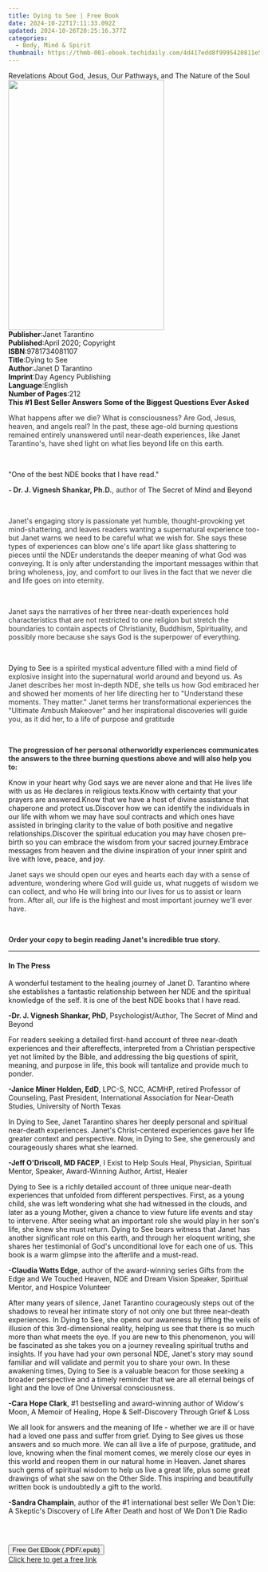 ```yaml
---
title: Dying to See | Free Book
date: 2024-10-22T17:11:33.092Z
updated: 2024-10-26T20:25:16.377Z
categories:
  - Body, Mind & Spirit
thumbnail: https://thmb-001-ebook.techidaily.com/4d417edd8f9995420811e5e3b50613250d9cc6e30eecbacb397808aad867ac39.jpg
---
```

<main id="book-container">
  <div class="flex flex-col">
    <div class="book-brief flex-1 py-6 px-4 sm:p-6 md:py-10 md:px-8">
      <!-- brief-->
      <div class="book-brief-main">
        Revelations About God, Jesus, Our Pathways, and The Nature of the Soul
      </div>
    </div>
    <div
      class="book-meta-info flex-1 grid gap-4 col-start-1 col-end-3 row-start-1 sm:mb-6 sm:grid-cols-4 lg:gap-6 lg:col-start-2 lg:row-end-6 lg:row-span-6 lg:mb-0"
    >
      <div
        class="book-meta-info-left place-content-center mt-4 p-4 text-sm leading-6 col-start-2 col-span-2 dark:text-slate-400"
      >
        <img
          class="w-full h-500 object-cover rounded-lg sm:h-255 sm:col-span-2 lg:col-span-full"
          src="https://img-001-ebook.techidaily.com/a0e4af3e82eea2d324fc619b9985fb1111f2c56dc109743aa8088bf4892255a8.jpg"
          alt=""
          width="312"
          height="500"
        />
      </div>
      <div
        class="book-meta-info-right mt-2 col-start-1 row-start-2 col-span-3 self-center"
      >
        <!-- meta data  -->
        <div class="flex flex-col px-4 md:px-8">
          <div class="flex-1">
            <strong>Publisher</strong>:<span class="px-2">Janet Tarantino</span>
          </div>
          <div class="flex-1">
            <strong>Published</strong>:<span class="px-2"
              >April 2020; Copyright</span
            >
          </div>
          <div class="flex-1">
            <strong>ISBN</strong>:<span class="px-2">9781734081107</span>
          </div>
          <div class="flex-1">
            <strong>Title</strong>:<span class="px-2">Dying to See</span>
          </div>
          <div class="flex-1">
            <strong>Author</strong>:<span class="px-2">Janet D Tarantino</span>
          </div>
          <div class="flex-1">
            <strong>Imprint</strong>:<span class="px-2"
              >Day Agency Publishing</span
            >
          </div>
          <div class="flex-1">
            <strong>Language</strong>:<span class="px-2">English</span>
          </div>
          <div class="flex-1">
            <strong>Number of Pages</strong>:<span class="px-2">212</span>
          </div>
        </div>
      </div>
    </div>
    <div class="book-description flex-1 py-6 px-4 sm:p-6 md:py-10 md:px-8">
      <div class="book-description-main">
        <div accordion-content="" id="description">
          <strong
            ><strong
              >This #1 Best Seller Answers Some of the Biggest Questions Ever
              Asked</strong
            ></strong
          >
          <p>
            <span style="color: rgb(51, 51, 51)"
              >What happens after we die? What is consciousness? Are God, Jesus,
              heaven, and angels real? In the past, these age-old burning
              questions remained entirely unanswered until near-death
              experiences, like Janet Tarantino's, have shed light on what lies
              beyond life on this earth.</span
            >
          </p>
          <p><br /></p>
          <p>"One of the best NDE books that I have read."</p>
          <p>
            <strong style="color: rgb(51, 51, 51)"
              >- Dr. J. Vignesh Shankar, Ph.D.</strong
            ><span style="color: rgb(51, 51, 51)">, author of&nbsp;</span>The
            Secret of Mind and Beyond
          </p>
          <p><br /></p>
          <p>
            <span style="color: rgb(51, 51, 51)"
              >Janet's engaging story is passionate yet humble,
              thought-provoking yet mind-shattering, and leaves readers wanting
              a supernatural experience too-but Janet warns we need to be
              careful what we wish for. She says these types of experiences can
              blow one's life apart like glass shattering to pieces until the
              NDEr understands the deeper meaning of what God was conveying. It
              is only after understanding the important messages within that
              bring wholeness, joy, and comfort to our lives in the fact that we
              never die and life goes on into eternity.</span
            >
          </p>
          <p><br /></p>
          <p>
            <span style="color: rgb(51, 51, 51)"
              >Janet says the narratives of her&nbsp;</span
            >three<span style="color: rgb(51, 51, 51)"
              >&nbsp;near-death experiences hold characteristics that are not
              restricted to one religion but stretch the boundaries to contain
              aspects of Christianity, Buddhism, Spirituality, and possibly more
              because she says God is the superpower of everything.</span
            >
          </p>
          <p><br /></p>
          <p>
            Dying to See<span style="color: rgb(51, 51, 51)"
              >&nbsp;is a spirited mystical adventure filled with a mind field
              of explosive insight into the supernatural world around and beyond
              us. As Janet describes her most in-depth NDE, she tells us how God
              embraced her and showed her moments of her life directing her to
              "Understand these moments. They matter." Janet terms her
              transformational experiences the "Ultimate Ambush Makeover"</span
            >&nbsp;<span style="color: rgb(51, 51, 51)"
              >and her inspirational discoveries will guide you, as it did her,
              to a life of purpose and gratitude</span
            >
          </p>
          <p><br /></p>
          <p>
            <strong style="color: rgb(51, 51, 51)"
              >The progression of her personal otherworldly experiences
              communicates the answers to the three burning questions above and
              will also help you to:</strong
            >
          </p>
          Know in your heart why God says we are never alone and that He lives
          life with us as He declares in religious texts.Know with certainty
          that your prayers are answered.Know that we have a host of divine
          assistance that chaperone and protect us.Discover how we can identify
          the individuals in our life with whom we may have soul contracts and
          which ones have assisted in bringing clarity to the value of both
          positive and negative relationships.Discover the spiritual education
          you may have chosen pre-birth so you can embrace the wisdom from your
          sacred journey.Embrace messages from heaven and the divine inspiration
          of your inner spirit and live with love, peace, and joy.
          <p>
            <span style="color: rgb(51, 51, 51)"
              >Janet says we should open our eyes and hearts each day with a
              sense of adventure, wondering where God will guide us, what
              nuggets of wisdom we can collect, and who He will bring into our
              lives for us to assist or learn from. After all, our life is the
              highest and most important journey we'll ever have.</span
            >
          </p>
          <p><br /></p>
          <p>
            <strong style="color: rgb(51, 51, 51)"
              >Order your copy to begin reading Janet's incredible true
              story.</strong
            >
          </p>
        </div>
        <div class="accordion-fader"></div>
      </div>
    </div>
    <div class="book-excerpts flex-1 py-6 px-4 sm:p-6 md:py-10 md:px-8">
      <!-- excerpts-->
      <div class="book-excerpts-main">
        <hr />
        <h4 class="placeholder placeholder-heading">
          <span>In The Press</span>
        </h4>
        <p></p>
        <p>
          A wonderful testament to the healing journey of Janet D. Tarantino
          where she establishes a fantastic relationship between her NDE and the
          spiritual knowledge of the self. It is one of the best NDE books that
          I have read.
        </p>
        <p>
          <strong>-Dr. J. Vignesh Shankar, PhD</strong>, Psychologist/Author,
          The Secret of Mind and Beyond
        </p>
        <p>
          For readers seeking a detailed first-hand account of three near-death
          experiences and their aftereffects, interpreted from a Christian
          perspective yet not limited by the Bible, and addressing the big
          questions of spirit, meaning, and purpose in life, this book will
          tantalize and provide much to ponder.
        </p>
        <p>
          <strong>-Janice Miner Holden, EdD</strong>, LPC-S, NCC, ACMHP, retired
          Professor of Counseling, Past President, International Association for
          Near-Death Studies, University of North Texas
        </p>
        <p>
          In Dying to See, Janet Tarantino shares her deeply personal and
          spiritual near-death experiences. Janet's Christ-centered experiences
          gave her life greater context and perspective. Now, in Dying to See,
          she generously and courageously shares what she learned.
        </p>
        <p>
          <strong>-Jeff O'Driscoll, MD FACEP</strong>, I Exist to Help Souls
          Heal, Physician, Spiritual Mentor, Speaker, Award-Winning Author,
          Artist, Healer
        </p>
        <p>
          Dying to See is a richly detailed account of three unique near-death
          experiences that unfolded from different perspectives. First, as a
          young child, she was left wondering what she had witnessed in the
          clouds, and later as a young Mother, given a chance to view future
          life events and stay to intervene. After seeing what an important role
          she would play in her son's life, she knew she must return.&nbsp;Dying
          to See bears witness that Janet has another significant role on this
          earth, and through her eloquent writing, she shares her testimonial of
          God's unconditional love for each one of us. This book is a warm
          glimpse into the afterlife and a must-read.
        </p>
        <p>
          <strong>-Claudia Watts Edge</strong>, author of the award-winning
          series Gifts from the Edge and We Touched Heaven, NDE and Dream Vision
          Speaker, Spiritual Mentor, and Hospice Volunteer&nbsp;
        </p>
        <p>
          After many years of silence, Janet Tarantino courageously steps out of
          the shadows to reveal her intimate story of not only one but three
          near-death experiences. In Dying to See, she opens our awareness by
          lifting the veils of illusion of this 3rd-dimensional reality, helping
          us see that there is so much more than what meets the eye. If you are
          new to this phenomenon, you will be fascinated as she takes you on a
          journey revealing spiritual truths and insights. If you have had your
          own personal NDE, Janet's story may sound familiar and will validate
          and permit you to share your own. In these awakening times, Dying to
          See is a valuable beacon for those seeking a broader perspective and a
          timely reminder that we are all eternal beings of light and the love
          of One Universal consciousness.&nbsp;
        </p>
        <p>
          <strong>-Cara Hope Clark</strong>, #1 bestselling and award-winning
          author of Widow's Moon, A Memoir of Healing, Hope &amp; Self-Discovery
          Through Grief &amp; Loss
        </p>
        <p>
          We all look for answers and the meaning of life - whether we are ill
          or have had a loved one pass and suffer from grief. Dying to See gives
          us those answers and so much more. We can all live a life of purpose,
          gratitude, and love, knowing when the final moment comes, we merely
          close our eyes in this world and reopen them in our natural home in
          Heaven. Janet shares such gems of spiritual wisdom to help us live a
          great life, plus some great drawings of what she saw on the Other
          Side. This inspiring and beautifully written book is undoubtedly a
          gift to the world.
        </p>
        <p>
          <strong>-Sandra Champlain</strong>, author of the #1 international
          best seller We Don't Die: A Skeptic's Discovery of Life After Death
          and host of We Don't Die Radio
        </p>
        <pre spellcheck="false"></pre>
        <p><br /></p>
        <p></p>
      </div>
    </div>
    <div
      class="book-about-author flex-1 py-6 px-4 sm:p-6 md:py-10 md:px-8"
    ></div>
    <div class="book-free-get flex-1 py-6 px-4 sm:p-6 md:py-10 md:px-8">
      <button
        id="btn-free-get"
        class="bg-blue-500 hover:bg-blue-700 text-white font-bold py-2 px-4 rounded"
      >
        Free Get EBook (.PDF/.epub)
      </button>
      <div id="countdown-display" class="px-2 text-lg mt-2"></div>
      <a
        id="free-link"
        class="hidden bg-blue-500 hover:bg-blue-700 text-white font-bold py-2 px-4 rounded"
        href="https://www.ebooks.com/en-us/book/209957210/dying-to-see/janet-d-tarantino/"
        target="_blank"
        >Click here to get a free link</a
      >
    </div>
    <script>
      let countdownTime = 0;
      let countdownInterval = null;
      document
        .getElementById('btn-free-get')
        .addEventListener('click', startCountdown);
      function startCountdown() {
        countdownTime = new Date().getTime() + 60000 * 3;
        countdownInterval = setInterval(updateCountdown, 1000);
        document.getElementById('btn-free-get').disabled = true;
        document
          .getElementById('btn-free-get')
          .classList.add('bg-gray-500', 'cursor-not-allowed');
      }
      function updateCountdown() {
        let currentTime = new Date().getTime();
        let timeLeft = countdownTime - currentTime;
        let secondsLeft = Math.floor(timeLeft / 1000);
        document.getElementById('countdown-display').innerHTML =
          `Remaining time: ${secondsLeft} seconds.`;
        if (secondsLeft <= 0) {
          clearInterval(countdownInterval);
          document.getElementById('btn-free-get').classList.add('hidden');
          document.getElementById('free-link').classList.remove('hidden');
          document.getElementById('countdown-display').innerHTML = '';
        }
      }
    </script>
  </div>
</main>

<ins class="adsbygoogle"
      style="display:block"
      data-ad-client="ca-pub-7571918770474297"
      data-ad-slot="8358498916"
      data-ad-format="auto"
      data-full-width-responsive="true"></ins>
    
